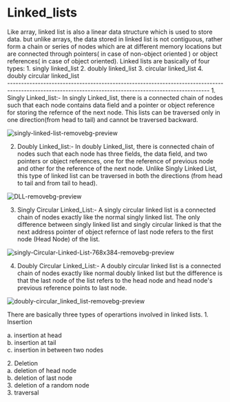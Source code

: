 <h1>Linked_lists</h1>
Like array, linked list is also a linear data structure which is used to store data. but unlike arrays, the data stored in linked list is not contiguous, rather form a chain or series of nodes which are at different memory locations but are connected through pointers( in case of non-object oriented ) or object references( in case of object oriented). 
Linked lists are basically of four types:
    1. singly linked_list
    2. doubly linked_list
    3. circular linked_list
    4. doubly circular linked_list<br>
-------------------------------------------------------------------------------------------------------------------------------------------------------
1. Singly Linked_list:- In singly Linked_list, there is a connected chain of nodes such that each node contains data field and a pointer or object reference for storing the refernce of the next node. This lists can be traversed only in one direction(from head to tail) and cannot be traversed backward.

![singly-linked-list-removebg-preview](https://user-images.githubusercontent.com/131320569/233600124-a9e05dcc-2c3a-4741-800c-39b0bd4fbbd6.png)



2. Doubly Linked_list:- In doubly Linked_list, there is connected chain of nodes such that each node has three fields, the data field, and two pointers or object references, one for the reference of previous node and other for the reference of the next node. Unlike Singly Linked List, this type of linked list can be traversed in both the directions (from head to tail and from tail to head).


![DLL-removebg-preview](https://user-images.githubusercontent.com/131320569/233598628-85939937-b69f-41eb-99be-43b6a76f5fa3.png)


3. Singly Circular Linked_List:- A singly circular linked list is a connected chain of nodes exactly like the normal singly linked list. The only difference between singly linked list and singly circular linked is that the next address pointer of object refernce of last node refers to the first node (Head Node) of the list.

![singly-Circular-Linked-List-768x384-removebg-preview](https://user-images.githubusercontent.com/131320569/233660090-2bd25944-6903-4618-a4d9-066d3dbef777.png)


4. Doubly Circular Linked_List:- A doubly circular linked list is a connected chain of nodes exactly like normal doubly linked list but the difference is that the last node of the list refers to the head node and head node's previous reference points to last node.

![doubly-circular_linked_list-removebg-preview](https://user-images.githubusercontent.com/131320569/233660343-aa9911ec-a659-4674-8a5d-e225e355d575.png)

There are basically three types of operartions involved in linked lists.
    1. Insertion<br>
      <p>    a. insertion at head<br>
             b. insertion at tail<br>
             c. insertion in between two nodes<br></p>
    2. Deletion<br>
        a. deletion of head node<br>
        b. deletion of last node<br>
        3. deletion of a random node<br>
    3. traversal

